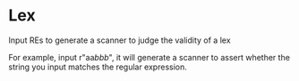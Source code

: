 # Lex
Input REs to generate a scanner to judge the validity of a lex

For example, input r"aa*bbb*", it will generate a scanner to assert whether the string you input matches the regular expression.
